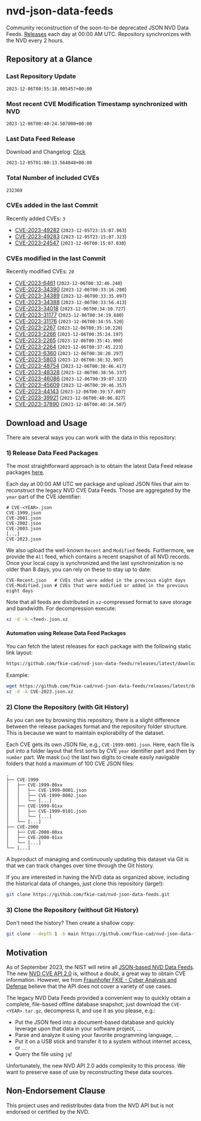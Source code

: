 # nvd-json-data-feeds

Community reconstruction of the soon-to-be deprecated JSON NVD Data Feeds. 
[Releases](https://github.com/fkie-cad/nvd-json-data-feeds/releases/latest) each day at 00:00 AM UTC.
Repository synchronizes with the NVD every 2 hours.

## Repository at a Glance

### Last Repository Update

```plain
2023-12-06T00:55:18.005457+00:00
```

### Most recent CVE Modification Timestamp synchronized with NVD

```plain
2023-12-06T00:40:24.507000+00:00
```

### Last Data Feed Release

Download and Changelog: [Click](https://github.com/fkie-cad/nvd-json-data-feeds/releases/latest)

```plain
2023-12-05T01:00:13.564848+00:00
```

### Total Number of included CVEs

```plain
232369
```

### CVEs added in the last Commit

Recently added CVEs: `3`

* [CVE-2023-49282](CVE-2023/CVE-2023-492xx/CVE-2023-49282.json) (`2023-12-05T23:15:07.063`)
* [CVE-2023-49283](CVE-2023/CVE-2023-492xx/CVE-2023-49283.json) (`2023-12-05T23:15:07.323`)
* [CVE-2023-24547](CVE-2023/CVE-2023-245xx/CVE-2023-24547.json) (`2023-12-06T00:15:07.030`)


### CVEs modified in the last Commit

Recently modified CVEs: `20`

* [CVE-2023-6461](CVE-2023/CVE-2023-64xx/CVE-2023-6461.json) (`2023-12-06T00:32:46.240`)
* [CVE-2023-34390](CVE-2023/CVE-2023-343xx/CVE-2023-34390.json) (`2023-12-06T00:33:16.280`)
* [CVE-2023-34389](CVE-2023/CVE-2023-343xx/CVE-2023-34389.json) (`2023-12-06T00:33:35.097`)
* [CVE-2023-34388](CVE-2023/CVE-2023-343xx/CVE-2023-34388.json) (`2023-12-06T00:33:56.413`)
* [CVE-2023-34018](CVE-2023/CVE-2023-340xx/CVE-2023-34018.json) (`2023-12-06T00:34:10.727`)
* [CVE-2023-31177](CVE-2023/CVE-2023-311xx/CVE-2023-31177.json) (`2023-12-06T00:34:19.680`)
* [CVE-2023-31176](CVE-2023/CVE-2023-311xx/CVE-2023-31176.json) (`2023-12-06T00:34:55.520`)
* [CVE-2023-2267](CVE-2023/CVE-2023-22xx/CVE-2023-2267.json) (`2023-12-06T00:35:10.220`)
* [CVE-2023-2266](CVE-2023/CVE-2023-22xx/CVE-2023-2266.json) (`2023-12-06T00:35:24.197`)
* [CVE-2023-2265](CVE-2023/CVE-2023-22xx/CVE-2023-2265.json) (`2023-12-06T00:35:41.900`)
* [CVE-2023-2264](CVE-2023/CVE-2023-22xx/CVE-2023-2264.json) (`2023-12-06T00:37:45.223`)
* [CVE-2023-6360](CVE-2023/CVE-2023-63xx/CVE-2023-6360.json) (`2023-12-06T00:38:20.297`)
* [CVE-2023-5803](CVE-2023/CVE-2023-58xx/CVE-2023-5803.json) (`2023-12-06T00:38:32.907`)
* [CVE-2023-48754](CVE-2023/CVE-2023-487xx/CVE-2023-48754.json) (`2023-12-06T00:38:46.417`)
* [CVE-2023-48328](CVE-2023/CVE-2023-483xx/CVE-2023-48328.json) (`2023-12-06T00:38:56.337`)
* [CVE-2023-46086](CVE-2023/CVE-2023-460xx/CVE-2023-46086.json) (`2023-12-06T00:39:07.323`)
* [CVE-2023-45609](CVE-2023/CVE-2023-456xx/CVE-2023-45609.json) (`2023-12-06T00:39:46.357`)
* [CVE-2023-44143](CVE-2023/CVE-2023-441xx/CVE-2023-44143.json) (`2023-12-06T00:39:57.007`)
* [CVE-2023-39921](CVE-2023/CVE-2023-399xx/CVE-2023-39921.json) (`2023-12-06T00:40:06.827`)
* [CVE-2023-37890](CVE-2023/CVE-2023-378xx/CVE-2023-37890.json) (`2023-12-06T00:40:24.507`)


## Download and Usage

There are several ways you can work with the data in this repository:

### 1) Release Data Feed Packages

The most straightforward approach is to obtain the latest Data Feed release packages [here](https://github.com/fkie-cad/nvd-json-data-feeds/releases/latest).

Each day at 00:00 AM UTC we package and upload JSON files that aim to reconstruct the legacy NVD CVE Data Feeds.
Those are aggregated by the `year` part of the CVE identifier:

```
# CVE-<YEAR>.json
CVE-1999.json
CVE-2001.json
CVE-2002.json
CVE-2003.json
[...]
CVE-2023.json
```

We also upload the well-known `Recent` and `Modified` feeds.
Furthermore, we provide the `All` feed, which contains a recent snapshot of all NVD records.
Once your local copy is synchronized and the last synchronization is no older than 8 days, you can rely on these to stay up to date:

```plain
CVE-Recent.json   # CVEs that were added in the previous eight days
CVE-Modified.json # CVEs that were modified or added in the previous eight days
```

Note that all feeds are distributed in `xz`-compressed format to save storage and bandwidth.
For decompression execute:

```sh
xz -d -k <feed>.json.xz
```


#### Automation using Release Data Feed Packages

You can fetch the latest releases for each package with the following static link layout:

```sh
https://github.com/fkie-cad/nvd-json-data-feeds/releases/latest/download/CVE-<YEAR>.json.xz
```

Example:

```sh
wget https://github.com/fkie-cad/nvd-json-data-feeds/releases/latest/download/CVE-2023.json.xz
xz -d -k CVE-2023.json.xz
```

### 2) Clone the Repository (with Git History)

As you can see by browsing this repository, there is a slight difference between the release packages format and the repository folder structure.
This is because we want to maintain explorability of the dataset.

Each CVE gets its own JSON file, e.g., `CVE-1999-0001.json`.
Here, each file is put into a folder layout that first sorts by CVE `year` identifier part and then by `number` part.
We mask (`xx`) the last two digits to create easily navigable folders that hold a maximum of 100 CVE JSON files:

```plain
.
├── CVE-1999
│   ├── CVE-1999-00xx
│   │   ├── CVE-1999-0001.json
│   │   ├── CVE-1999-0002.json
│   │   └── [...]
│   ├── CVE-1999-01xx
│   │   ├── CVE-1999-0101.json
│   │   └── [...]
│   └── [...]
├── CVE-2000
│   ├── CVE-2000-00xx
│   ├── CVE-2000-01xx
│   └── [...]
└── [...]
```

A byproduct of managing and continuously updating this dataset via Git is that we can track changes over time through the Git history.

If you are interested in having the NVD data as organized above, including the historical data of changes, just clone this repository (large!):

```sh
git clone https://github.com/fkie-cad/nvd-json-data-feeds.git
```

### 3) Clone the Repository (without Git History)

Don't need the history? Then create a shallow copy:

```sh
git clone --depth 1 -b main https://github.com/fkie-cad/nvd-json-data-feeds.git
```

## Motivation

As of September 2023, the NIST will retire all [JSON-based NVD Data Feeds](https://nvd.nist.gov/vuln/data-feeds#divRetirementBanner-1).
The new [NVD CVE API 2.0](https://nvd.nist.gov/developers/vulnerabilities) is, without a doubt, a great way to obtain CVE information.
However, we from [Fraunhofer FKIE - Cyber Analysis and Defense](https://www.fkie.fraunhofer.de/en/departments/cad.html) believe that the API does not cover a variety of use cases.

The legacy NVD Data Feeds provided a convenient way to quickly obtain a complete, file-based offline database snapshot; just download the `CVE-<YEAR>.tar.gz`, decompress it, and use it as you please, e.g.:

* Put the JSON feed into a document-based database and quickly leverage upon that data in your software project, ...
* Parse and analyze it using your favorite programming language, ...
* Put it on a USB stick and transfer it to a system without internet access, or ...
* Query the file using `jq`!

Unfortunately, the new NVD API 2.0 adds complexity to this process.
We want to preserve ease of use by reconstructing these data sources.

## Non-Endorsement Clause

This project uses and redistributes data from the NVD API but is not endorsed or certified by the NVD.